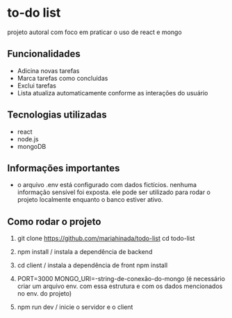 # to-do list
projeto autoral com foco em praticar o uso de react e mongo

## Funcionalidades
- Adicina novas tarefas
- Marca tarefas como concluídas
- Exclui tarefas
- Lista atualiza automaticamente conforme as interações do usuário

## Tecnologias utilizadas
- react
- node.js
- mongoDB

## Informações importantes
- o arquivo .env está configurado com dados fictícios. nenhuma informação sensível foi exposta.
ele pode ser utilizado para rodar o projeto localmente enquanto o banco estiver ativo.

## Como rodar o projeto
1. git clone https://github.com/mariahinada/todo-list
cd todo-list

2. npm install / instala a dependência de backend
   
3. cd client / instala a dependência de front
npm install

4. PORT=3000 
MONGO_URI=-string-de-conexão-do-mongo
(é necessário criar um arquivo env. com essa estrutura e com os dados mencionados no env. do projeto)

6. npm run dev / inicie o servidor e o client



